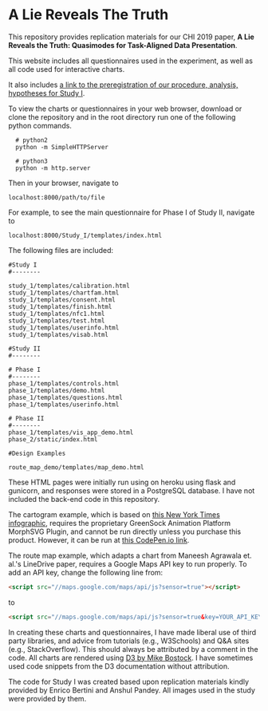 # A Lie Reveals The Truth
This repository provides replication materials for our CHI 2019 paper, **A Lie Reveals the Truth: Quasimodes for Task-Aligned Data Presentation**.

This website includes all questionnaires used in the experiment, as well as all code used for interactive charts.

It also includes [a link to the preregistration of our procedure, analysis, hypotheses for Study I](https://aspredicted.org/blind.php?x=cz33i9).

To view the charts or questionnaires in your web browser, download or clone the repository and in the root directory run one of the following python commands.

```shell
  # python2
  python -m SimpleHTTPServer

  # python3
  python -m http.server
```
Then in your browser, navigate to 

```shell
localhost:8000/path/to/file
```

For example, to see the main questionnaire for Phase I of Study II, navigate to

```shell
localhost:8000/Study_I/templates/index.html
```


The following files are included:

```shell
#Study I
#--------

study_1/templates/calibration.html
study_1/templates/chartfam.html
study_1/templates/consent.html	
study_1/templates/finish.html	
study_1/templates/nfc1.html
study_1/templates/test.html	
study_1/templates/userinfo.html	
study_1/templates/visab.html

#Study II
#--------

# Phase I
#--------
phase_1/templates/controls.html	
phase_1/templates/demo.html	
phase_1/templates/questions.html	
phase_1/templates/userinfo.html	

# Phase II
#--------
phase_1/templates/vis_app_demo.html
phase_2/static/index.html

#Design Examples

route_map_demo/templates/map_demo.html
```

These HTML pages were initially run using on heroku using flask and gunicorn, and responses were stored in a PostgreSQL database. I have not included the back-end code in this repository.

The cartogram example, which is based on [this New York Times infographic](http://graphics8.nytimes.com/packages/images/us/20031108_RECALL_MAP/california_recall.gif), requires the proprietary GreenSock Animation Platform MorphSVG Plugin, and cannot be run directly unless you purchase this product. However, it can be run at [this CodePen.io link](https://codepen.io/jritch/pen/bOYpvO).

The route map example, which adapts a chart from Maneesh Agrawala et. al.'s LineDrive paper, requires a Google Maps API key to run properly. To add an API key, change the following line from:

```html
<script src="//maps.google.com/maps/api/js?sensor=true"></script>
```

to

```html
<script src="//maps.google.com/maps/api/js?sensor=true&key=YOUR_API_KEY"></script>
```

In creating these charts and questionnaires, I have made liberal use of third party libraries, and advice from tutorials (e.g., W3Schools) and Q&A sites (e.g., StackOverflow). This should always be attributed by a comment in the code. All charts are rendered using [D3 by Mike Bostock](https://www.d3js.org). I have sometimes used code snippets from the D3 documentation without attribution.

The code for Study I was created based upon replication materials kindly provided by Enrico Bertini and Anshul Pandey. All images used in the study were provided by them.
